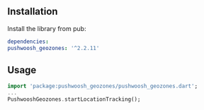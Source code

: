 ## Installation

Install the library from pub:

```yaml
dependencies:
pushwoosh_geozones: '^2.2.11'
```

## Usage
```dart
import 'package:pushwoosh_geozones/pushwoosh_geozones.dart';
...
PushwooshGeozones.startLocationTracking();
```
